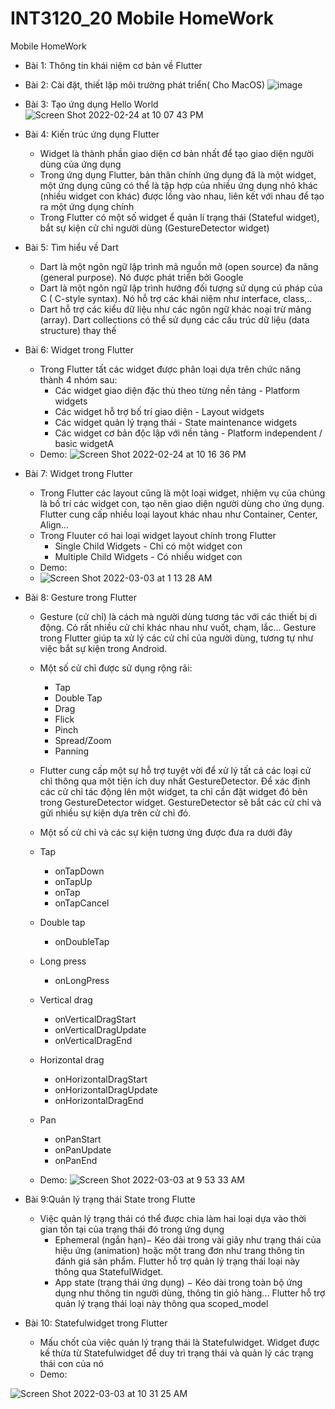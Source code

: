 # INT3120_20 Mobile HomeWork

Mobile HomeWork

- Bài  1: Thông tin khái niệm cơ bản về Flutter
- Bài 2: Cài đặt, thiết lập môi trường phát triển( Cho MacOS)
![image](https://user-images.githubusercontent.com/62343946/155546484-b0b826cf-ba67-4212-82a3-37f07d4e927c.png)
- Bài 3: Tạo ứng dụng Hello World
![Screen Shot 2022-02-24 at 10 07 43 PM](https://user-images.githubusercontent.com/62343946/155550689-13889793-5c7f-4111-9d1f-2f2daa1e7579.png)


- Bài 4: Kiến trúc ứng dụng Flutter
  - Widget là thành phần giao diện cơ bản nhất để tạo giao diện người dùng của ứng dụng
  - Trong ứng dụng Flutter, bản thân chính ứng dụng đã là một widget, một ứng dụng cũng có thể là tập hợp của nhiều ứng dụng nhỏ khác (nhiều widget con khác) được lồng vào nhau, liên kết với nhau để tạo ra một ứng dụng chính
  - Trong Flutter có một số widget ể quản lí trạng thái  (Stateful widget), bắt sự kiện cử chỉ người dùng (GestureDetector widget)
- Bài 5: Tìm hiểu về Dart
  - Dart là một ngôn ngữ lập trình mã nguồn mở (open source) đa năng (general purpose). Nó được phát triển bởi Google
  - Dart là một ngôn ngữ lập trình hướng đối tượng sử dụng cú pháp của C ( C-style syntax). Nó hỗ trợ các khái niệm như interface, class,..
  - Dart hỗ trợ các kiểu dữ liệu như các ngôn ngữ khác  noại trừ mảng (array). Dart collections có thể sử dụng các cấu trúc dữ liệu (data structure) thay thế
- Bài 6: Widget trong Flutter
  - Trong Flutter tất các widget được phân loại dựa trên chức năng thành 4 nhóm sau:
    - Các widget giao diện đặc thù theo từng nền tảng - Platform widgets
    - Các widget hỗ trợ bố trí giao diện - Layout widgets
    - Các widget quản lý trạng thái - State maintenance widgets
    - Các widget cơ bản độc lập với nền tảng - Platform independent / basic widgetA
  - Demo:
![Screen Shot 2022-02-24 at 10 16 36 PM](https://user-images.githubusercontent.com/62343946/155552449-1394972a-237b-4e09-af33-2a0a0333d397.png)
- Bài 7: Widget trong Flutter
  - Trong Flutter các layout cũng là một loại widget, nhiệm vụ của chúng là bố trí các widget con, tạo nên giao diện người dùng cho ứng dụng. Flutter cung cấp nhiều loại layout khác nhau như Container, Center, Align... 
  - Trong Fluuter có hai  loại widget layout chính trong Flutter
    - Single Child Widgets - Chỉ có một widget con
    - Multiple Child Widgets - Có nhiều widget con
  - Demo:
  - ![Screen Shot 2022-03-03 at 1 13 28 AM](https://user-images.githubusercontent.com/62343946/156422848-bac8e947-a64b-43cb-aa5f-27fb5b11e8a9.png)

- Bài 8: Gesture trong Flutter
  - Gesture (cử chỉ) là cách mà người dùng tương tác với các thiết bị di động. Có rất nhiều cử chỉ khác nhau như vuốt, chạm, lắc... Gesture  trong Flutter giúp ta xử lý các cử chỉ của người dùng, tương tự như việc bắt sự kiện trong Android. 
  - Một số cử chỉ được sử dụng rộng rãi:
    - Tap
    - Double Tap
    - Drag
    - Flick
    - Pinch
    - Spread/Zoom
    - Panning
   - Flutter cung cấp một sự hỗ trợ tuyệt vời để xử lý tất cả các loại cử chỉ thông qua một tiện ích duy nhất GestureDetector.  Để xác định các cử chỉ tác động lên một widget, ta chỉ cần đặt widget đó bên trong GestureDetector widget. GestureDetector sẽ bắt các cử chỉ và gửi nhiều sự kiện dựa trên cử chỉ đó.
   - Một số cử chỉ và các sự kiện tương ứng được đưa ra dưới đây
    - Tap
      - onTapDown
      - onTapUp
      - onTap
      - onTapCancel
    - Double tap
      - onDoubleTap
    - Long press
      - onLongPress
    - Vertical drag
      - onVerticalDragStart
      - onVerticalDragUpdate
      - onVerticalDragEnd
    - Horizontal drag
      - onHorizontalDragStart
      - onHorizontalDragUpdate
      - onHorizontalDragEnd
    - Pan
      - onPanStart
      - onPanUpdate
      - onPanEnd

  - Demo:
![Screen Shot 2022-03-03 at 9 53 33 AM](https://user-images.githubusercontent.com/62343946/156488163-8ee6064a-b4c0-464c-a674-fc07276889fd.png)

- Bài 9:Quản lý trạng thái State trong Flutte
  - Việc quản lý trạng thái có thể được chia làm hai loại dựa vào thời gian tồn tại của trạng thái đó trong ứng dụng
    - Ephemeral (ngắn hạn)− Kéo dài trong vài giây như trạng thái của hiệu ứng (animation) hoặc một trang đơn như trang thông tin đánh giá sản phẩm. Flutter hỗ trợ quản lý trạng thái loại này thông qua StatefulWidget.
    - App state (trạng thái ứng dụng) − Kéo dài trong toàn bộ ứng dụng như thông tin người dùng, thông tin giỏ hàng... Flutter hỗ trợ quản lý trạng thái loại này thông qua scoped_model

- Bài 10: Statefulwidget trong Flutter
  - Mấu chốt của việc quản lý trạng thái là Statefulwidget. Widget được kế thừa từ Statefulwidget để duy trì trạng thái và quản lý các trạng thái con của nó
  - Demo:
 
![Screen Shot 2022-03-03 at 10 31 25 AM](https://user-images.githubusercontent.com/62343946/156492296-72e5b333-dde5-4d64-9a7b-b8c3ecc130ec.png)

